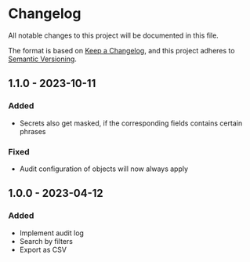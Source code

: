 # Changelog
All notable changes to this project will be documented in this file.

The format is based on [Keep a Changelog](https://keepachangelog.com/en/1.0.0/),
and this project adheres to [Semantic Versioning](https://semver.org/spec/v2.0.0.html).

## 1.1.0 - 2023-10-11
### Added
- Secrets also get masked, if the corresponding fields contains certain phrases

### Fixed
- Audit configuration of objects will now always apply

## 1.0.0 - 2023-04-12
### Added
- Implement audit log
- Search by filters
- Export as CSV

